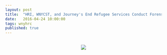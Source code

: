```yaml
---
layout: post
title:  "HRI, WNYCST, and Journey's End Refugee Services Conduct Forensic Interpreter Training Event"
date:   2016-04-24 10:00:00
tags: wnyhrc
published: true
---
```

<br>
<center><img src="{{ site.baseurl }}/img/events/interpreter-training-event.jpg"></center>
<br><br>
